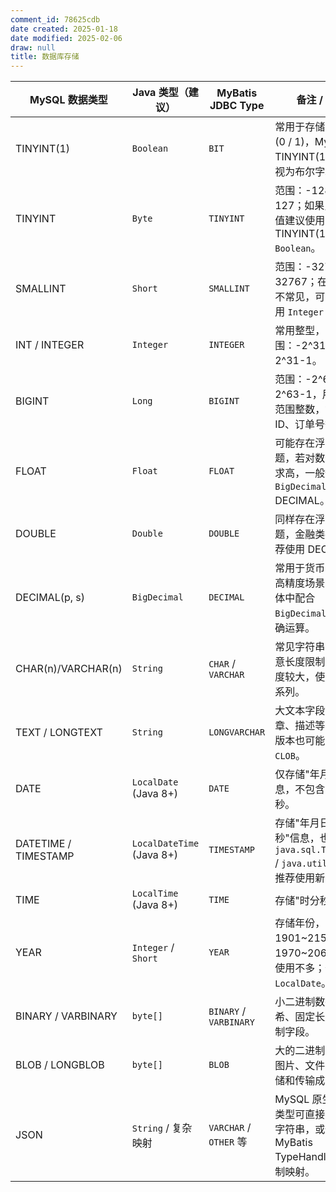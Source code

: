 ```yaml
---
comment_id: 78625cdb
date created: 2025-01-18
date modified: 2025-02-06
draw: null
title: 数据库存储
---
```

| MySQL 数据类型       | Java 类型（建议）| MyBatis JDBC Type | 备注 / 说明                                                                           |
|----------------------|--------------------------|-------------------|----------------------------------------------------------------------------------------|
| TINYINT(1)          | `Boolean`               | `BIT`            | 常用于存储布尔值 (0 / 1)，MySQL 中 TINYINT(1) 通常被视为布尔字段。|
| TINYINT             | `Byte`                  | `TINYINT`         | 范围：-128 ~ 127；如果只是布尔值建议使用 TINYINT(1) + `Boolean`。|
| SMALLINT            | `Short`                 | `SMALLINT`        | 范围：-32768 ~ 32767；在 Java 里不常见，可视需求使用 `Integer` 也可。|
| INT / INTEGER       | `Integer`               | `INTEGER`         | 常用整型，范围：-2^31 ~ 2^31-1。|
| BIGINT              | `Long`                  | `BIGINT`          | 范围：-2^63 ~ 2^63-1，用于更大范围整数，如自增 ID、订单号等。|
| FLOAT               | `Float`                 | `FLOAT`           | 可能存在浮点精度问题，若对数值精度要求高，一般使用 `BigDecimal` + DECIMAL。|
| DOUBLE              | `Double`                | `DOUBLE`          | 同样存在浮点精度问题，金融类数据更推荐使用 DECIMAL。|
| DECIMAL(p, s)       | `BigDecimal`            | `DECIMAL`         | 常用于货币、金融等高精度场景，需在实体中配合 `BigDecimal` 进行精确运算。|
| CHAR(n)/VARCHAR(n)  | `String`                | `CHAR` / `VARCHAR`| 常见字符串类型，注意长度限制。如果长度较大，使用 TEXT 系列。|
| TEXT / LONGTEXT     | `String`                | `LONGVARCHAR`     | 大文本字段（如文章、描述等），不同版本也可能用 `CLOB`。|
| DATE                | `LocalDate` (Java 8+)   | `DATE`            | 仅存储"年月日"信息，不包含具体时分秒。|
| DATETIME / TIMESTAMP| `LocalDateTime` (Java 8+)| `TIMESTAMP`      | 存储"年月日时分秒"信息，也可用 `java.sql.Timestamp` / `java.util.Date`，推荐使用新时间类。|
| TIME                | `LocalTime` (Java 8+)   | `TIME`            | 存储"时分秒"信息。|
| YEAR                | `Integer` / `Short`     | `YEAR`            | 存储年份，范围 1901~2155，或 1970~2069，实际使用不多；也可考虑 `LocalDate`。|
| BINARY / VARBINARY | `byte[]`                | `BINARY` / `VARBINARY` | 小二进制数据，如哈希、固定长度的二进制字段。|
| BLOB / LONGBLOB     | `byte[]`                | `BLOB`            | 大的二进制对象，如图片、文件；注意存储和传输成本。|
| JSON                | `String` / 复杂映射      | `VARCHAR` / `OTHER` 等 | MySQL 原生 JSON 类型可直接存 JSON 字符串，或使用 MyBatis TypeHandler 做定制映射。|
